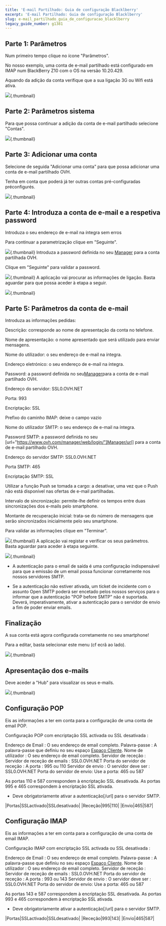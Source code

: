 ```yaml
---
title: 'E-mail Partilhado: Guia de configuração Blacklberry'
excerpt: 'E-mail Partilhado: Guia de configuração Blacklberry'
slug: e-mail_partilhado_guia_de_configuracao_blacklberry
legacy_guide_number: g1381
---
```



## Parte 1: Parâmetros
Num primeiro tempo clique no ícone "Parâmetros".

No nosso exemplo, uma conta de e-mail partilhado está configurado em IMAP num BlackBerry Z10 com o OS na versão 10.20.429.

Aquando da adição da conta verifique que a sua ligação 3G ou Wifi está ativa.

![](images/img_1747.jpg){.thumbnail}


## Parte 2: Parâmetros sistema
Para que possa continuar a adição da conta de e-mail partilhado selecione "Contas".

![](images/img_1748.jpg){.thumbnail}


## Parte 3: Adicionar uma conta
Selecione de seguida "Adicionar uma conta" para que possa adicionar uma conta de e-mail partilhado OVH.

Tenha em conta que poderá já ter outras contas pré-configuradas préconfigurés.

![](images/img_1749.jpg){.thumbnail}


## Parte 4: Introduza a conta de e-mail e a respetiva password
Introduza o seu endereço de e-mail na íntegra sem erros

Para continuar a parametrização clique em "Seguinte".

![](images/img_1750.jpg){.thumbnail}
Introduza a password definida no seu [Manager](https://www.ovh.com/auth/?action=gotomanager&from=https://www.ovh.pt/&ovhSubsidiary=pt) para a conta partilhada OVH.

Clique em "Seguinte" para validar a password.

![](images/img_1751.jpg){.thumbnail}
A aplicação vai procurar as informações de ligação. Basta aguardar para que possa aceder à etapa a seguir.

![](images/img_1752.jpg){.thumbnail}


## Parte 5: Parâmetros da conta de e-mail
Introduza as informações pedidas:

Descrição: corresponde ao nome de apresentação da conta no telefone.

Nome de apresentação: o nome apresentado que será utilizado para enviar mensagens.

Nome do utilizador: o seu endereço de e-mail na íntegra.

Endereço eletrónico: o seu endereço de e-mail na íntegra.

Password: a password definida no seu[Manager](https://www.ovh.com/manager/web/login/)para a conta de e-mail partilhado OVH.

Endereço do servidor: SSL0.OVH.NET

Porta: 993

Encriptação: SSL

Prefixo do caminho IMAP: deixe o campo vazio

Nome do utilizador SMTP: o seu endereço de e-mail na íntegra.

Password SMTP: a password definida no seu  [url="https://www.ovh.com/manager/web/login/"]Manager/url]  para a conta de e-mail partilhado OVH.

Endereço do servidor SMTP: SSL0.OVH.NET

Porta SMTP: 465

Encriptação SMTP: SSL

Utilizar a função Push se tomada a cargo: a desativar, uma vez que o Push não está disponível nas ofertas de e-mail partilhadas.

Intervalo de sincronização: permite-lhe definir os tempos entre duas sincronizações dos e-mails pelo smartphone.

Montante de recuperação inicial: trata-se do número de mensagens que serão sincronizados inicialmente pelo seu smartphone.

Para validar as informações clique em "Terminar".

![](images/img_1753.jpg){.thumbnail}
A aplicação vai registar e verificar os seus parâmetros. Basta aguardar para aceder à etapa seguinte.

![](images/img_1754.jpg){.thumbnail}

- A autenticação para o email de saída é uma configuração indispensável para que a emissão de um email possa funcionar corretamente nos nossos servidores SMTP.

- Se a autenticação não estiver ativada, um ticket de incidente com o assunto Open SMTP poderá ser encetado pelos nossos serviços para o informar que a autenticação "POP before SMTP" não é suportada. Deverá, imperativamente, ativar a autenticação para o servidor de envio a fim de poder enviar emails.




## Finalização
A sua conta está agora configurada corretamente no seu smartphone!

Para a editar, basta selecionar este menu (cf ecrã ao lado).

![](images/img_1755.jpg){.thumbnail}

## Apresentação dos e-mails
Deve aceder a "Hub" para visualizar os seus e-mails.

![](images/img_1756.jpg){.thumbnail}


## Configuração POP
Eis as informações a ter em conta para a configuração de uma conta de email POP.

Configuração POP com encriptação SSL activada ou SSL desativada : 

Endereço de Email : O seu endereço de email completo.
Palavra-passe : A palavra-passe que definiu no seu espaço [Espaço Cliente](https://www.ovh.com/auth/?action=gotomanager&from=https://www.ovh.pt/&ovhSubsidiary=pt).
Nome de utilizador : O seu endereço de email completo.
Servidor de receção : Servidor de receção de emails : SSL0.OVH.NET
Porta do servidor de receção : A porta : 995 ou 110
Servidor de envio : O servidor deve ser : SSL0.OVH.NET
Porta do servidor de envio: Use a porta: 465 ou 587

As portas 110 e 587 correspondem à encriptação SSL desativada.
As portas 995 e 465 correspondem à encriptação SSL ativada.


- Deve obrigatoriamente ativar a  autenticação[/url] para o servidor SMTP.


|Portas|SSLactivado|SSLdesativado|
|Receção|995|110|
|Envio|465|587|




## Configuração IMAP
Eis as informações a ter em conta para a configuração de uma conta de email IMAP.

Configuração IMAP com encriptação SSL activada ou SSL desativada : 

Endereço de Email : O seu endereço de email completo.
Palavra-passe : A palavra-passe que definiu no seu espaço [Espaço Cliente](https://www.ovh.com/auth/?action=gotomanager&from=https://www.ovh.pt/&ovhSubsidiary=pt).
Nome de utilizador : O seu endereço de email completo.
Servidor de receção : Servidor de receção de emails : SSL0.OVH.NET
Porta do servidor de receção : A porta : 993 ou 143
Servidor de envio : O servidor deve ser : SSL0.OVH.NET
Porta do servidor de envio: Use a porta: 465 ou 587

As portas 143 e 587 correspondem à encriptação SSL desativada.
As portas 993 e 465 correspondem à encriptação SSL ativada.


- Deve obrigatoriamente ativar a  autenticação[/url] para o servidor SMTP.


|Portas|SSLactivado|SSLdesativado|
|Receção|993|143|
|Envio|465|587|



